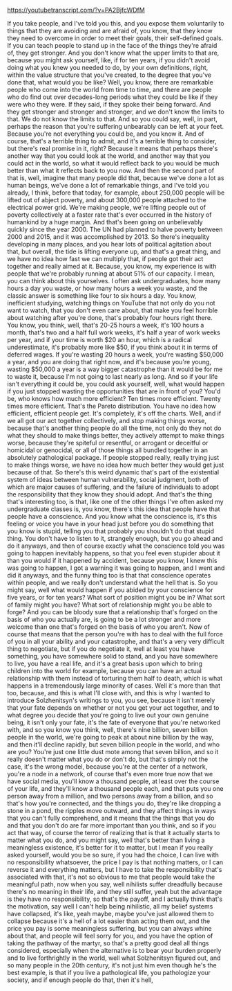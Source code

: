 https://youtubetranscript.com/?v=PA2BjfcWDfM

 If you take people, and I've told you this, and you expose them voluntarily to things that they are avoiding and are afraid of, you know, that they know they need to overcome in order to meet their goals, their self-defined goals. If you can teach people to stand up in the face of the things they're afraid of, they get stronger. And you don't know what the upper limits to that are, because you might ask yourself, like, if for ten years, if you didn't avoid doing what you knew you needed to do, by your own definitions, right, within the value structure that you've created, to the degree that you've done that, what would you be like? Well, you know, there are remarkable people who come into the world from time to time, and there are people who do find out over decades-long periods what they could be like if they were who they were. If they said, if they spoke their being forward. And they get stronger and stronger and stronger, and we don't know the limits to that. We do not know the limits to that. And so you could say, well, in part, perhaps the reason that you're suffering unbearably can be left at your feet. Because you're not everything you could be, and you know it. And of course, that's a terrible thing to admit, and it's a terrible thing to consider, but there's real promise in it, right? Because it means that perhaps there's another way that you could look at the world, and another way that you could act in the world, so what it would reflect back to you would be much better than what it reflects back to you now. And then the second part of that is, well, imagine that many people did that, because we've done a lot as human beings, we've done a lot of remarkable things, and I've told you already, I think, before that today, for example, about 250,000 people will be lifted out of abject poverty, and about 300,000 people attached to the electrical power grid. We're making people, we're lifting people out of poverty collectively at a faster rate that's ever occurred in the history of humankind by a huge margin. And that's been going on unbelievably quickly since the year 2000. The UN had planned to halve poverty between 2000 and 2015, and it was accomplished by 2013. So there's inequality developing in many places, and you hear lots of political agitation about that, but overall, the tide is lifting everyone up, and that's a great thing, and we have no idea how fast we can multiply that, if people got their act together and really aimed at it. Because, you know, my experience is with people that we're probably running at about 51% of our capacity. I mean, you can think about this yourselves. I often ask undergraduates, how many hours a day you waste, or how many hours a week you waste, and the classic answer is something like four to six hours a day. You know, inefficient studying, watching things on YouTube that not only do you not want to watch, that you don't even care about, that make you feel horrible about watching after you're done, that's probably four hours right there. You know, you think, well, that's 20-25 hours a week, it's 100 hours a month, that's two and a half full work weeks, it's half a year of work weeks per year, and if your time is worth $20 an hour, which is a radical underestimate, it's probably more like $50, if you think about it in terms of deferred wages. If you're wasting 20 hours a week, you're wasting $50,000 a year, and you are doing that right now, and it's because you're young, wasting $50,000 a year is a way bigger catastrophe than it would be for me to waste it, because I'm not going to last nearly as long. And so if your life isn't everything it could be, you could ask yourself, well, what would happen if you just stopped wasting the opportunities that are in front of you? You'd be, who knows how much more efficient? Ten times more efficient. Twenty times more efficient. That's the Pareto distribution. You have no idea how efficient, efficient people get. It's completely, it's off the charts. Well, and if we all got our act together collectively, and stop making things worse, because that's another thing people do all the time, not only do they not do what they should to make things better, they actively attempt to make things worse, because they're spiteful or resentful, or arrogant or deceitful or homicidal or genocidal, or all of those things all bundled together in an absolutely pathological package. If people stopped really, really trying just to make things worse, we have no idea how much better they would get just because of that. So there's this weird dynamic that's part of the existential system of ideas between human vulnerability, social judgment, both of which are major causes of suffering, and the failure of individuals to adopt the responsibility that they know they should adopt. And that's the thing that's interesting too, is that, like one of the other things I've often asked my undergraduate classes is, you know, there's this idea that people have that people have a conscience. And you know what the conscience is, it's this feeling or voice you have in your head just before you do something that you know is stupid, telling you that probably you shouldn't do that stupid thing. You don't have to listen to it, strangely enough, but you go ahead and do it anyways, and then of course exactly what the conscience told you was going to happen inevitably happens, so that you feel even stupider about it than you would if it happened by accident, because you know, I knew this was going to happen, I got a warning it was going to happen, and I went and did it anyways, and the funny thing too is that that conscience operates within people, and we really don't understand what the hell that is. So you might say, well what would happen if you abided by your conscience for five years, or for ten years? What sort of position might you be in? What sort of family might you have? What sort of relationship might you be able to forge? And you can be bloody sure that a relationship that's forged on the basis of who you actually are, is going to be a lot stronger and more welcome than one that's forged on the basis of who you aren't. Now of course that means that the person you're with has to deal with the full force of you in all your ability and your catastrophe, and that's a very very difficult thing to negotiate, but if you do negotiate it, well at least you have something, you have somewhere solid to stand, and you have somewhere to live, you have a real life, and it's a great basis upon which to bring children into the world for example, because you can have an actual relationship with them instead of torturing them half to death, which is what happens in a tremendously large minority of cases. Well it's more than that too, because, and this is what I'll close with, and this is why I wanted to introduce Solzhenitsyn's writings to you, you see, because it isn't merely that your fate depends on whether or not you get your act together, and to what degree you decide that you're going to live out your own genuine being, it isn't only your fate, it's the fate of everyone that you're networked with, and so you know you think, well, there's nine billion, seven billion people in the world, we're going to peak at about nine billion by the way, and then it'll decline rapidly, but seven billion people in the world, and who are you? You're just one little dust mote among that seven billion, and so it really doesn't matter what you do or don't do, but that's simply not the case, it's the wrong model, because you're at the center of a network, you're a node in a network, of course that's even more true now that we have social media, you'll know a thousand people, at least over the course of your life, and they'll know a thousand people each, and that puts you one person away from a million, and two persons away from a billion, and so that's how you're connected, and the things you do, they're like dropping a stone in a pond, the ripples move outward, and they affect things in ways that you can't fully comprehend, and it means that the things that you do and that you don't do are far more important than you think, and so if you act that way, of course the terror of realizing that is that it actually starts to matter what you do, and you might say, well that's better than living a meaningless existence, it's better for it to matter, but I mean if you really asked yourself, would you be so sure, if you had the choice, I can live with no responsibility whatsoever, the price I pay is that nothing matters, or I can reverse it and everything matters, but I have to take the responsibility that's associated with that, it's not so obvious to me that people would take the meaningful path, now when you say, well nihilists suffer dreadfully because there's no meaning in their life, and they still suffer, yeah but the advantage is they have no responsibility, so that's the payoff, and I actually think that's the motivation, say well I can't help being nihilistic, all my belief systems have collapsed, it's like, yeah maybe, maybe you've just allowed them to collapse because it's a hell of a lot easier than acting them out, and the price you pay is some meaningless suffering, but you can always whine about that, and people will feel sorry for you, and you have the option of taking the pathway of the martyr, so that's a pretty good deal all things considered, especially when the alternative is to bear your burden properly and to live forthrightly in the world, well what Solzhenitsyn figured out, and so many people in the 20th century, it's not just him even though he's the best example, is that if you live a pathological life, you pathologize your society, and if enough people do that, then it's hell,